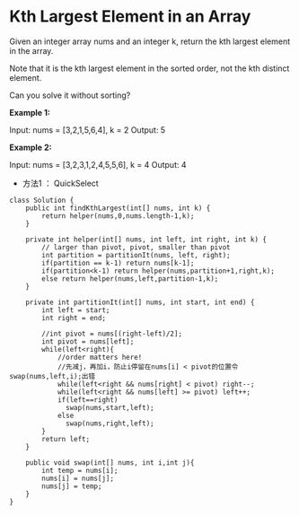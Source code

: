 # Kth Largest Element in an Array

Given an integer array nums and an integer k, return the kth largest element in the array.

Note that it is the kth largest element in the sorted order, not the kth distinct element.

Can you solve it without sorting?

**Example 1:**

Input: nums = [3,2,1,5,6,4], k = 2
Output: 5

**Example 2:**

Input: nums = [3,2,3,1,2,4,5,5,6], k = 4
Output: 4




 




* 方法1 ： QuickSelect
```
class Solution {
    public int findKthLargest(int[] nums, int k) {
        return helper(nums,0,nums.length-1,k);
    }

    private int helper(int[] nums, int left, int right, int k) {
        // larger than pivot, pivot, smaller than pivot        
        int partition = partitionIt(nums, left, right);
        if(partition == k-1) return nums[k-1];
        if(partition<k-1) return helper(nums,partition+1,right,k);
        else return helper(nums,left,partition-1,k);
    }

    private int partitionIt(int[] nums, int start, int end) {
        int left = start;
        int right = end;

        //int pivot = nums[(right-left)/2];
        int pivot = nums[left];
        while(left<right){
            //order matters here!
            //先减j，再加i，防止i停留在nums[i] < pivot的位置令swap(nums,left,i);出错
            while(left<right && nums[right] < pivot) right--;
            while(left<right && nums[left] >= pivot) left++;
            if(left==right)
              swap(nums,start,left);
            else
              swap(nums,right,left);
        }
        return left;
    }

    public void swap(int[] nums, int i,int j){
        int temp = nums[i];
        nums[i] = nums[j];
        nums[j] = temp;
    }
}
```

